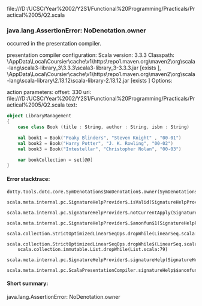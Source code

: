 file:///D:/UCSC/Year%2002/Y2S1/Functional%20Programming/Practicals/Practical%2005/Q2.scala
### java.lang.AssertionError: NoDenotation.owner

occurred in the presentation compiler.

presentation compiler configuration:
Scala version: 3.3.3
Classpath:
<HOME>\AppData\Local\Coursier\cache\v1\https\repo1.maven.org\maven2\org\scala-lang\scala3-library_3\3.3.3\scala3-library_3-3.3.3.jar [exists ], <HOME>\AppData\Local\Coursier\cache\v1\https\repo1.maven.org\maven2\org\scala-lang\scala-library\2.13.12\scala-library-2.13.12.jar [exists ]
Options:



action parameters:
offset: 330
uri: file:///D:/UCSC/Year%2002/Y2S1/Functional%20Programming/Practicals/Practical%2005/Q2.scala
text:
```scala
object LibraryManagement
{
    case class Book (title : String, author : String, isbn : String)

    val book1 = Book("Peaky Blinders", "Steven Knight" , "00-01")
    val book2 = Book("Harry Potter", "J. K. Rowling", "00-02")
    val book3 = Book("Intestellar", "Christopher Nolan", "00-03")

    var bookCollection = set[@@]
}
```



#### Error stacktrace:

```
dotty.tools.dotc.core.SymDenotations$NoDenotation$.owner(SymDenotations.scala:2607)
	scala.meta.internal.pc.SignatureHelpProvider$.isValid(SignatureHelpProvider.scala:83)
	scala.meta.internal.pc.SignatureHelpProvider$.notCurrentApply(SignatureHelpProvider.scala:96)
	scala.meta.internal.pc.SignatureHelpProvider$.$anonfun$1(SignatureHelpProvider.scala:48)
	scala.collection.StrictOptimizedLinearSeqOps.dropWhile(LinearSeq.scala:280)
	scala.collection.StrictOptimizedLinearSeqOps.dropWhile$(LinearSeq.scala:278)
	scala.collection.immutable.List.dropWhile(List.scala:79)
	scala.meta.internal.pc.SignatureHelpProvider$.signatureHelp(SignatureHelpProvider.scala:48)
	scala.meta.internal.pc.ScalaPresentationCompiler.signatureHelp$$anonfun$1(ScalaPresentationCompiler.scala:426)
```
#### Short summary: 

java.lang.AssertionError: NoDenotation.owner